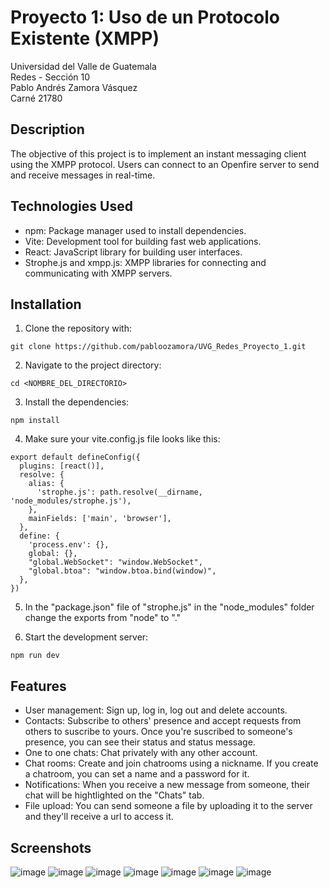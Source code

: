 # Proyecto 1: Uso de un Protocolo Existente (XMPP)

Universidad del Valle de Guatemala<br>
Redes - Sección 10<br>
Pablo Andrés Zamora Vásquez<br>
Carné 21780<br>

## Description
The objective of this project is to implement an instant messaging client using the XMPP protocol. Users can connect to an Openfire server to send and receive messages in real-time.

## Technologies Used
- npm: Package manager used to install dependencies.
- Vite: Development tool for building fast web applications.
- React: JavaScript library for building user interfaces.
- Strophe.js and xmpp.js: XMPP libraries for connecting and communicating with XMPP servers.

## Installation

1. Clone the repository with:
```
git clone https://github.com/pabloozamora/UVG_Redes_Proyecto_1.git
```

2. Navigate to the project directory:
```
cd <NOMBRE_DEL_DIRECTORIO>
```

3. Install the dependencies:
```
npm install
```

4. Make sure your vite.config.js file looks like this:

```
export default defineConfig({
  plugins: [react()],
  resolve: {
    alias: {
      'strophe.js': path.resolve(__dirname, 'node_modules/strophe.js'),
    },
    mainFields: ['main', 'browser'],
  },
  define: {
    'process.env': {},
    global: {},
    "global.WebSocket": "window.WebSocket",
    "global.btoa": "window.btoa.bind(window)",
  },
})
```

5. In the "package.json" file of "strophe.js" in the "node_modules" folder change the exports from "node" to "."

6. Start the development server:
```
npm run dev
```

## Features
- User management: Sign up, log in, log out and delete accounts.
- Contacts: Subscribe to others' presence and accept requests from others to suscribe to yours. Once you're suscribed to someone's presence, you can see their status and status message.
- One to one chats: Chat privately with any other account.
- Chat rooms: Create and join chatrooms using a nickname. If you create a chatroom, you can set a name and a password for it.
- Notifications: When you receive a new message from someone, their chat will be hightlighted on the "Chats" tab.
- File upload: You can send someone a file by uploading it to the server and they'll receive a url to access it.

## Screenshots
![image](https://github.com/user-attachments/assets/abeca790-22e1-431a-828c-db0154182f74)
![image](https://github.com/user-attachments/assets/e640e272-c408-4cf3-9ec9-fd71a03347d2)
![image](https://github.com/user-attachments/assets/40657679-ff03-4ea8-9d46-f2878e2fea10)
![image](https://github.com/user-attachments/assets/79413e21-24db-46b7-82b3-e31b3004563c)
![image](https://github.com/user-attachments/assets/cdeaae7e-49b2-4778-be28-b93ee85c507f)
![image](https://github.com/user-attachments/assets/b35e300f-73d1-4f4b-a89a-705c69bd4b58)
![image](https://github.com/user-attachments/assets/3e9842ef-e29d-4fea-be8a-fd209d78db82)






